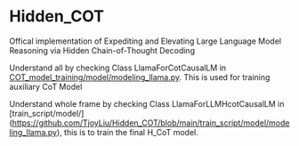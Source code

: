 # Hidden_COT
Offical implementation of Expediting and Elevating Large Language Model Reasoning via Hidden Chain-of-Thought Decoding

Understand all by checking Class LlamaForCotCausalLM in [COT_model_training/model/modeling_llama.py](https://github.com/TjoyLiu/Hidden_COT/blob/main/COT_model_training/model/modeling_llama.py). This is used for training auxiliary CoT Model

Understand whole frame by checking Class LlamaForLLMHcotCausalLM in [train_script/model/] (https://github.com/TjoyLiu/Hidden_COT/blob/main/train_script/model/modeling_llama.py), this is to train the final H_CoT model.
